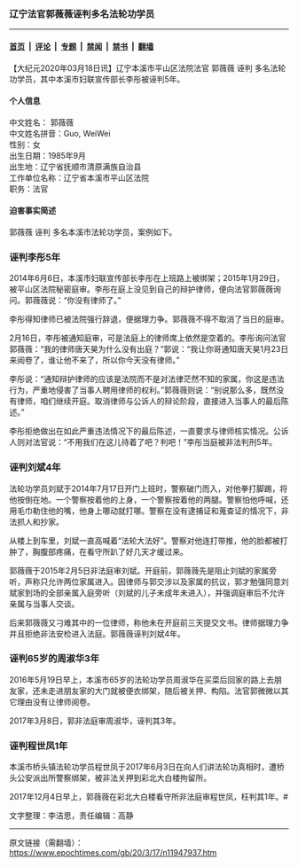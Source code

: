### 辽宁法官郭薇薇诬判多名法轮功学员

---

#### [首页](../../../..?n11947937) &nbsp;|&nbsp; [评论](../../../../../epoch-comment?n11947937) &nbsp;|&nbsp; [专题](../../../../../epoch-special?n11947937) &nbsp;|&nbsp; [禁闻](../../../../../epoch-news?n11947937) &nbsp;|&nbsp; [禁书](../../../../../books?n11947937) &nbsp;|&nbsp; [翻墙](https://github.com/gfw-breaker/nogfw/blob/master/README.md?n11947937)


<div class="post_content" id="artbody" itemprop="articleBody">
 <!-- article content begin -->
 <p>
  【大纪元2020年03月18日讯】辽宁本溪市平山区法院法官
  <ok href="https://www.epochtimes.com/gb/tag/%E9%83%AD%E8%96%87%E8%96%87.html">
   郭薇薇
  </ok>
  <ok href="https://www.epochtimes.com/gb/tag/%E8%AF%AC%E5%88%A4.html">
   诬判
  </ok>
  多名法轮功学员，其中本溪市妇联宣传部长李彤被诬判5年。
 </p>
 <h4>
  <b>
   个人信息
  </b>
 </h4>
 <p>
  中文姓名：
  <ok href="https://www.epochtimes.com/gb/tag/%E9%83%AD%E8%96%87%E8%96%87.html">
   郭薇薇
  </ok>
  <br/>
  中文姓名拼音：Guo, WeiWei
  <br/>
  性别：女
  <br/>
  出生日期：1985年9月
  <br/>
  出生地：辽宁省抚顺市清原满族自治县
  <br/>
  工作单位名称：辽宁省本溪市平山区法院
  <br/>
  职务：法官
 </p>
 <h4>
  <b>
   迫害事实简述
  </b>
 </h4>
 <p>
  郭薇薇
  <ok href="https://www.epochtimes.com/gb/tag/%E8%AF%AC%E5%88%A4.html">
   诬判
  </ok>
  多名本溪市法轮功学员，案例如下。
 </p>
 <h3>
  诬判李彤5年
 </h3>
 <p>
  2014年6月6日，本溪市妇联宣传部长李彤在上班路上被绑架；2015年1月29日，被平山区法院秘密庭审。李彤在庭上没见到自己的辩护律师，便向法官郭薇薇询问。郭薇薇说：“你没有律师了。”
 </p>
 <p>
  李彤得知律师已被法院强行辞退，便据理力争。郭薇薇不得不取消了当日的庭审。
 </p>
 <p>
  2月16日，李彤被通知庭审，可是法庭上的律师席上依然是空着的。李彤询问法官郭薇薇：“我的律师唐天昊为什么没有出庭？”郭说：“我让你哥通知唐天昊1月23日来阅卷了，谁让他不来了，所以你今天没有律师。”
 </p>
 <p>
  李彤说：“通知辩护律师的应该是法院而不是对法律茫然不知的家属，你这是违法行为，严重地侵害了当事人聘用律师的权利。”郭薇薇则说：“别说那么多，既然没有律师，咱们继续开庭。取消律师与公诉人的辩论阶段，直接进入当事人的最后陈述。”
 </p>
 <p>
  李彤拒绝做出在如此严重违法情况下的最后陈述，一直要求与律师核实情况。公诉人则对法官说：“不用我们在这儿待着了吧？判吧！”李彤当庭被非法判刑5年。
 </p>
 <h3>
  诬判刘斌4年
 </h3>
 <p>
  法轮功学员刘斌于2014年7月17日开门上班时，警察破门而入，对他拳打脚踢，将他按倒在地。一个警察按着他的上身，一个警察按着他的两腿。警察怕他呼喊，还用毛巾勒住他的嘴，他身上哪动就打哪。警察在没有逮捕证和蒐查证的情况下，非法抓人和抄家。
 </p>
 <p>
  从楼上到车里，刘斌一直高喊着“法轮大法好”。警察对他连打带推，他的脸都被打肿了，胸腹部疼痛，在看守所趴了好几天才缓过来。
 </p>
 <p>
  郭薇薇于2015年2月5日非法庭审刘斌。开庭前，郭薇薇先是阻止刘斌的家属旁听，声称只允许两位家属进入。因律师与郭交涉以及家属的抗议，郭才勉强同意刘斌家到场的全部亲属入庭旁听（刘斌的儿子未成年未进入），并强调庭审后不允许亲属与当事人交谈。
 </p>
 <p>
  后来郭薇薇又刁难其中的一位律师，称他未在开庭前三天提交文书。律师据理力争并且拒绝非法安检进入法庭。郭薇薇诬判刘斌4年。
 </p>
 <h3>
  诬判65岁的周淑华3年
 </h3>
 <p>
  2016年5月19日早上，本溪市65岁的法轮功学员周淑华在买菜后回家的路上去朋友家，还未走进朋友家的大门就被便衣绑架，随后被关押、构陷。法官郭微微以其它理由没有让律师阅卷。
 </p>
 <p>
  2017年3月8日，郭非法庭审周淑华，诬判其3年。
 </p>
 <h3>
  诬判程世凤1年
 </h3>
 <p>
  本溪市桥头镇法轮功学员程世凤于2017年6月3日在向人们讲法轮功真相时，遭桥头公安派出所警察绑架，被非法关押到彩北大白楼拘留所。
 </p>
 <p>
  2017年12月4日早上，郭薇薇在彩北大白楼看守所非法庭审程世凤，枉判其1年。#
 </p>
 <p>
  文字整理：李洁思，责任编辑：高静
 </p>
 <!-- article content end -->
 <div id="below_article_ad">
 </div>
</div>


---

原文链接（需翻墙）：https://www.epochtimes.com/gb/20/3/17/n11947937.htm